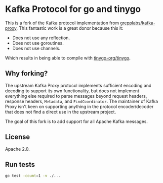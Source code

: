 # Kafka Protocol for go and tinygo

This is a fork of the Kafka protocol implementation from [grepplabs/kafka-proxy](https://github.com/grepplabs/kafka-proxy). This fantastic work is a great donor because this it:

- Does not use any reflection.
- Does not use goroutines.
- Does not use channels.

Which results in being able to compile with [tinygo-org/tinygo](https://github.com/tinygo-org/tinygo).

## Why forking?

The upstream Kafka Proxy protocol implements sufficient encoding and decoding to support its own functionality, but does not implement everything else required to parse messages beyond request headers, response headers, `Metadata`, and `FindCoordinator`. The maintainer of Kafka Proxy isn't keen on supporting anything in the protocol encoder/decoder that does not find a direct use in the upstream project.

The goal of this fork is to add support for all Apache Kafka messages.

## License 

Apache 2.0.

## Run tests

```sh
go test -count=1 -v ./...
```
